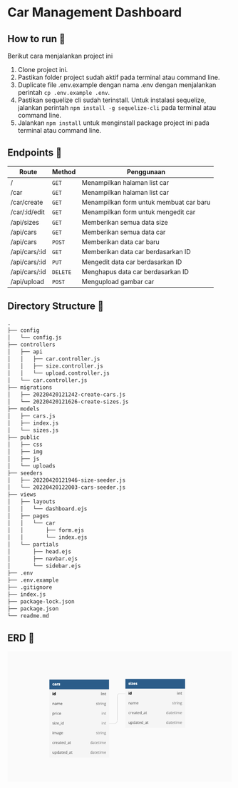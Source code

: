 # Car Management Dashboard

## How to run 🚀

Berikut cara menjalankan project ini

1. Clone project ini.
2. Pastikan folder project sudah aktif pada terminal atau command line.
3. Duplicate file .env.example dengan nama .env dengan menjalankan perintah `cp .env.example .env`.
4. Pastikan sequelize cli sudah terinstall. Untuk instalasi sequelize, jalankan perintah `npm install -g sequelize-cli` pada terminal atau command line.
5. Jalankan `npm install` untuk menginstall package project ini pada terminal atau command line.

## Endpoints 📡

| Route         | Method   | Penggunaan                              |
| ------------- | -------- | --------------------------------------- |
| /             | `GET`    | Menampilkan halaman list car            |
| /car          | `GET`    | Menampilkan halaman list car            |
| /car/create   | `GET`    | Menampilkan form untuk membuat car baru |
| /car/:id/edit | `GET`    | Menampilkan form untuk mengedit car     |
| /api/sizes    | `GET`    | Memberikan semua data size              |
| /api/cars     | `GET`    | Memberikan semua data car               |
| /api/cars     | `POST`   | Memberikan data car baru                |
| /api/cars/:id | `GET`    | Memberikan data car berdasarkan ID      |
| /api/cars/:id | `PUT`    | Mengedit data car berdasarkan ID        |
| /api/cars/:id | `DELETE` | Menghapus data car berdasarkan ID       |
| /api/upload   | `POST`   | Mengupload gambar car                   |

## Directory Structure 📜
```
.
├── config
│   └── config.js
├── controllers
│   ├── api
│   │   ├── car.controller.js
│   │   ├── size.controller.js
│   │   └── upload.controller.js
│   └── car.controller.js
├── migrations
│   ├── 20220420121242-create-cars.js
│   └── 20220420121626-create-sizes.js
├── models
│   ├── cars.js
│   ├── index.js
│   └── sizes.js
├── public
│   ├── css
│   ├── img
│   ├── js
│   └── uploads
├── seeders
│   ├── 20220420121946-size-seeder.js
│   └── 20220420122003-cars-seeder.js
├── views
│   ├── layouts
│   │   └── dashboard.ejs
│   ├── pages
│   │   └── car
│   │       ├── form.ejs
│   │       └── index.ejs
│   └── partials
│       ├── head.ejs
│       ├── navbar.ejs
│       └── sidebar.ejs
├── .env
├── .env.example
├── .gitignore
├── index.js
├── package-lock.json
├── package.json
└── readme.md
```
## ERD 💾

![Entity Relationship Diagram](public/img/erd.png)
